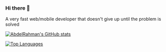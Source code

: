 ### Hi there 👋
A very fast web/mobile developer that doesn't give up until the problem is solved

[![AbdelRahman's GitHub stats](https://github-readme-stats.vercel.app/api?username=ad3ldev&show_icons=true&count_private=true)](https://github.com/anuraghazra/github-readme-stats)

[![Top Languages](https://github-readme-stats.vercel.app/api/top-langs/?username=ad3ldev&langs_count=10&layout=compact)](https://github.com/anuraghazra/github-readme-stats)

<!-- [![AbdelRahman's wakatime stats](https://github-readme-stats.vercel.app/api/wakatime?username=ad3ldev)](https://github.com/anuraghazra/github-readme-stats) -->

<!--
**ad3ldev/ad3ldev** is a ✨ _special_ ✨ repository because its `README.md` (this file) appears on your GitHub profile.

Here are some ideas to get you started:

- 🔭 I’m currently working on ...
- 🌱 I’m currently learning ...
- 👯 I’m looking to collaborate on ...
- 🤔 I’m looking for help with ...
- 💬 Ask me about ...
- 📫 How to reach me: ...
- 😄 Pronouns: ...
- ⚡ Fun fact: ...
-->
